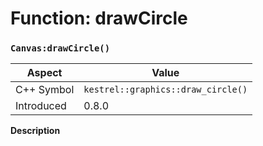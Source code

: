 
# Function: drawCircle
### `Canvas:drawCircle()`

| Aspect | Value |
| --- | --- |
| C++ Symbol | `kestrel::graphics::draw_circle()` |
| Introduced | 0.8.0 |

**Description**


